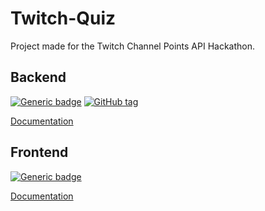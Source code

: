 # Twitch-Quiz

Project made for the Twitch Channel Points API Hackathon.

## Backend
[![Generic badge](https://img.shields.io/badge/Language-Python%20Flask-303f9f.svg)](https://shields.io/)
[![GitHub tag](https://img.shields.io/github/tag/Naereen/StrapDown.js.svg)](https://GitHub.com/Adaendra/twitch-quiz/tags/)

[Documentation](./backend/README.md)

## Frontend
[![Generic badge](https://img.shields.io/badge/Language-Vue.js-303f9f.svg)](https://shields.io/)

[Documentation](./frontend/README.md)
